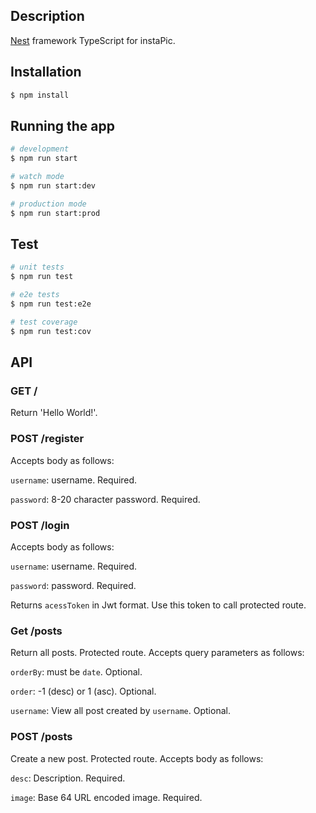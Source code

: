 
## Description

[Nest](https://github.com/nestjs/nest) framework TypeScript for instaPic.

## Installation

```bash
$ npm install
```

## Running the app

```bash
# development
$ npm run start

# watch mode
$ npm run start:dev

# production mode
$ npm run start:prod
```

## Test

```bash
# unit tests
$ npm run test

# e2e tests
$ npm run test:e2e

# test coverage
$ npm run test:cov
```


## API

### GET /
Return 'Hello World!'.

### POST /register
Accepts body as follows:

`username`: username. Required.

`password`: 8-20 character password. Required.

### POST /login
Accepts body as follows:

`username`: username. Required.

`password`: password. Required.

Returns `acessToken` in Jwt format. Use this token to call protected route.

### Get /posts
Return all posts. Protected route. Accepts query parameters as follows:

`orderBy`: must be `date`. Optional.

`order`: -1 (desc) or 1 (asc). Optional.

`username`: View all post created by `username`. Optional.

### POST /posts
Create a new post. Protected route. Accepts body as follows:

`desc`: Description. Required.

`image`: Base 64 URL encoded image. Required.

